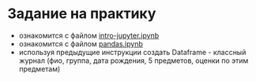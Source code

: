 # Задание на практику
- ознакомится с файлом [intro-jupyter.ipynb](https://github.com/ximik666/aip_2_course/blob/main/%D0%BF%D1%80%D0%B0%D0%BA%D1%82%D0%B8%D0%BA%D0%B0_2/intro-jupyter.ipynb)
- ознакомится с файлом [pandas.ipynb](https://github.com/ximik666/aip_2_course/blob/main/%D0%BF%D1%80%D0%B0%D0%BA%D1%82%D0%B8%D0%BA%D0%B0_2/pandas.ipynb)
- используя предыдущие инструкции создать Dataframe  - классный журнал (фио, группа, дата рождения, 5 предметов, оценки по этим предметам)